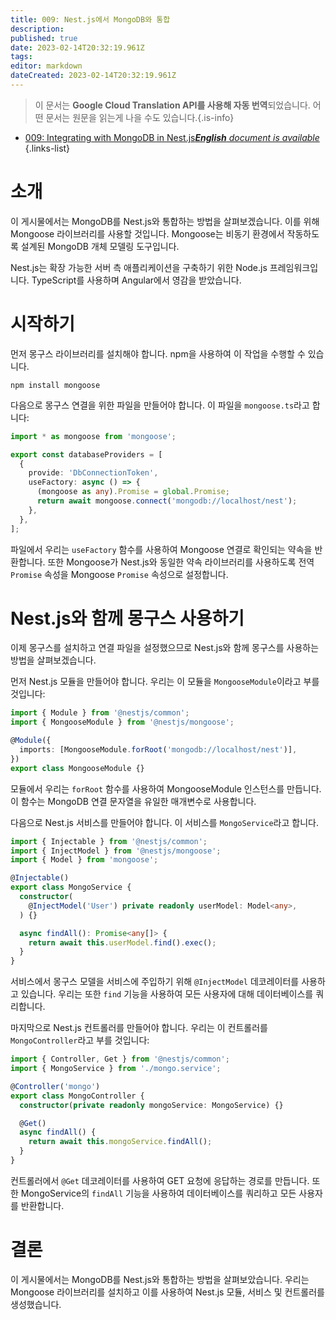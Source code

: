 ```yaml
---
title: 009: Nest.js에서 MongoDB와 통합
description: 
published: true
date: 2023-02-14T20:32:19.961Z
tags: 
editor: markdown
dateCreated: 2023-02-14T20:32:19.961Z
---
```


> 이 문서는 **Google Cloud Translation API를 사용해 자동 번역**되었습니다.
어떤 문서는 원문을 읽는게 나을 수도 있습니다.{.is-info}



- [009: Integrating with MongoDB in Nest.js***English** document is available*](/en/Knowledge-base/Nest-js/Learning/009-integrating-with-mongodb-in-nest-js)
{.links-list}


# 소개
이 게시물에서는 MongoDB를 Nest.js와 통합하는 방법을 살펴보겠습니다. 이를 위해 Mongoose 라이브러리를 사용할 것입니다. Mongoose는 비동기 환경에서 작동하도록 설계된 MongoDB 개체 모델링 도구입니다.

Nest.js는 확장 가능한 서버 측 애플리케이션을 구축하기 위한 Node.js 프레임워크입니다. TypeScript를 사용하며 Angular에서 영감을 받았습니다.

# 시작하기
먼저 몽구스 라이브러리를 설치해야 합니다. npm을 사용하여 이 작업을 수행할 수 있습니다.

```
npm install mongoose
```

다음으로 몽구스 연결을 위한 파일을 만들어야 합니다. 이 파일을 ```mongoose.ts```라고 합니다:

```typescript
import * as mongoose from 'mongoose';

export const databaseProviders = [
  {
    provide: 'DbConnectionToken',
    useFactory: async () => {
      (mongoose as any).Promise = global.Promise;
      return await mongoose.connect('mongodb://localhost/nest');
    },
  },
];
```

파일에서 우리는 ```useFactory``` 함수를 사용하여 Mongoose 연결로 확인되는 약속을 반환합니다. 또한 Mongoose가 Nest.js와 동일한 약속 라이브러리를 사용하도록 전역 ```Promise``` 속성을 Mongoose ```Promise``` 속성으로 설정합니다.

# Nest.js와 함께 몽구스 사용하기
이제 몽구스를 설치하고 연결 파일을 설정했으므로 Nest.js와 함께 몽구스를 사용하는 방법을 살펴보겠습니다.

먼저 Nest.js 모듈을 만들어야 합니다. 우리는 이 모듈을 ```MongooseModule```이라고 부를 것입니다:

```typescript
import { Module } from '@nestjs/common';
import { MongooseModule } from '@nestjs/mongoose';

@Module({
  imports: [MongooseModule.forRoot('mongodb://localhost/nest')],
})
export class MongooseModule {}
```

모듈에서 우리는 ```forRoot``` 함수를 사용하여 MongooseModule 인스턴스를 만듭니다. 이 함수는 MongoDB 연결 문자열을 유일한 매개변수로 사용합니다.

다음으로 Nest.js 서비스를 만들어야 합니다. 이 서비스를 ```MongoService```라고 합니다.

```typescript
import { Injectable } from '@nestjs/common';
import { InjectModel } from '@nestjs/mongoose';
import { Model } from 'mongoose';

@Injectable()
export class MongoService {
  constructor(
    @InjectModel('User') private readonly userModel: Model<any>,
  ) {}

  async findAll(): Promise<any[]> {
    return await this.userModel.find().exec();
  }
}
```

서비스에서 몽구스 모델을 서비스에 주입하기 위해 ```@InjectModel``` 데코레이터를 사용하고 있습니다. 우리는 또한 ```find``` 기능을 사용하여 모든 사용자에 대해 데이터베이스를 쿼리합니다.

마지막으로 Nest.js 컨트롤러를 만들어야 합니다. 우리는 이 컨트롤러를 ```MongoController```라고 부를 것입니다:

```typescript
import { Controller, Get } from '@nestjs/common';
import { MongoService } from './mongo.service';

@Controller('mongo')
export class MongoController {
  constructor(private readonly mongoService: MongoService) {}

  @Get()
  async findAll() {
    return await this.mongoService.findAll();
  }
}
```

컨트롤러에서 ```@Get``` 데코레이터를 사용하여 GET 요청에 응답하는 경로를 만듭니다. 또한 MongoService의 ```findAll``` 기능을 사용하여 데이터베이스를 쿼리하고 모든 사용자를 반환합니다.

# 결론
이 게시물에서는 MongoDB를 Nest.js와 통합하는 방법을 살펴보았습니다. 우리는 Mongoose 라이브러리를 설치하고 이를 사용하여 Nest.js 모듈, 서비스 및 컨트롤러를 생성했습니다.